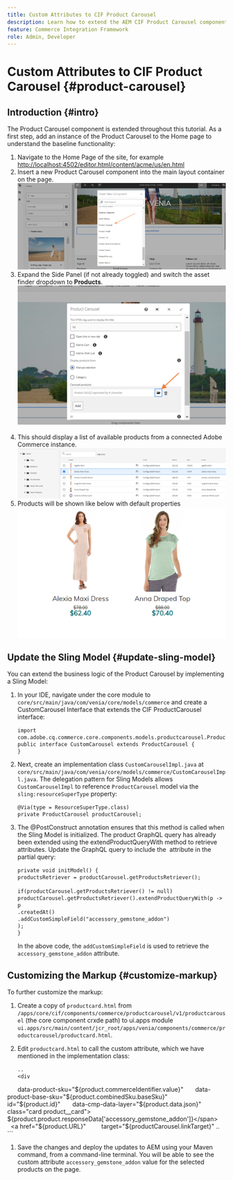 ```yaml
---
title: Custom Attributes to CIF Product Carousel
description: Learn how to extend the AEM CIF Product Carousel component by updating the Sling Model and customizing the markup.
feature: Commerce Integration Framework
role: Admin, Developer
---
```

# Custom Attributes to CIF Product Carousel {#product-carousel}

## Introduction {#intro}

The Product Carousel component is extended throughout this tutorial. As a first step, add an instance of the Product Carousel to the Home page to understand the baseline functionality:

1. Navigate to the Home Page of the site, for example [http://localhost:4502/editor.html/content/acme/us/en.html](http://localhost:4502/editor.html/content/acme/us/en.html)
1. Insert a new Product Carousel component into the main layout container on the page.
    ![Product Carousel component](/help/commerce-cloud/assets/product-carousel-component.png)
1. Expand the Side Panel (if not already toggled) and switch the asset finder dropdown to **Products**.
     ![Carousel Products](/help/commerce-cloud/assets/carousel-products.png)    
1. This should display a list of available products from a connected Adobe Commerce instance.
    ![Connected Instance](/help/commerce-cloud/assets/connected-instance.png)
1. Products will be shown like below with default properties 
    ![Product Shown with Properties](/help/commerce-cloud/assets/discount.png)
    
## Update the Sling Model {#update-sling-model}

You can extend the business logic of the Product Carousel by implementing a Sling Model:

1. In your IDE, navigate under the core module to `core/src/main/java/com/venia/core/models/commerce` and create a CustomCarousel Interface that extends the CIF ProductCarousel interface:

    ```package com.venia.core.models.commerce;
    import com.adobe.cq.commerce.core.components.models.productcarousel.ProductCarousel;
    public interface CustomCarousel extends ProductCarousel {
    }
    ```
1. Next, create an implementation class `CustomCarouselImpl.java` at `core/src/main/java/com/venia/core/models/commerce/CustomCarouselImpl.java`.
   The delegation pattern for Sling Models allows `CustomCarouselImpl` to reference `ProductCarousel` model via the `sling:resourceSuperType` property:

    ```@Self
    @Via(type = ResourceSuperType.class)
    private ProductCarousel productCarousel;
    ```
1. The @PostConstruct annotation ensures that this method is called when the Sling Model is initialized. The product GraphQL query has already been extended using the extendProductQueryWith method to retrieve attributes. Update the GraphQL query to include the  attribute in the partial query:

    ```@PostConstruct
    private void initModel() {
    productsRetriever = productCarousel.getProductsRetriever();
    
    if(productCarousel.getProductsRetriever() != null)
    productCarousel.getProductsRetriever().extendProductQueryWith(p -> p
    .createdAt()
    .addCustomSimpleField("accessory_gemstone_addon")
    );
    }
    ```
    
    In the above code, the `addCustomSimpleField` is used to retrieve the `accessory_gemstone_addon` attribute.

## Customizing the Markup {#customize-markup}

To further customize the markup:

1. Create a copy of `productcard.html` from `/apps/core/cif/components/commerce/productcarousel/v1/productcarousel` (the core component crxde path) to ui.apps module `ui.apps/src/main/content/jcr_root/apps/venia/components/commerce/productcarousel/productcard.html`. 

1. Edit `productcard.html` to call the custom attribute, which we have mentioned in the implementation class:

    ```
    ..
    <div
       data-product-sku="${product.commerceIdentifier.value}"
       data-product-base-sku="${product.combinedSku.baseSku}"
       id="${product.id}"
       data-cmp-data-layer="${product.data.json}"
       class="card product__card">
       <span>${product.product.responseData['accessory_gemstone_addon']}</span>
       <a href="${product.URL}"
          target="${productCarousel.linkTarget}"
    ..
    ```

1. Save the changes and deploy the updates to AEM using your Maven command, from a command-line terminal. You will be able to see the custom attribute `accessory_gemstone_addon` value for the selected products on the page.

